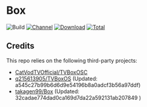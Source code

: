 # Box

![Build](https://shields.io/github/actions/workflow/status/cnvca/Box/test.yml?branch=main&logo=github&label=Build)
[![Channel](https://img.shields.io/badge/Follow-Telegram-blue.svg?logo=telegram)](https://t.me/Box)
[![Download](https://img.shields.io/github/v/release/cnvca/Box?color=orange&logoColor=orange&label=Download&logo=DocuSign)](https://github.com/cnvca/Box/releases/latest) 
[![Total](https://shields.io/github/downloads/cnvca/Box/total?logo=Bookmeter&label=Counts&logoColor=yellow&color=yellow)](https://github.com/cnvca/Box/releases)

## Credits
This repo relies on the following third-party projects:
- [CatVodTVOfficial/TVBoxOSC](https://github.com/CatVodTVOfficial/TVBoxOSC)
- [q215613905/TVBoxOS](https://github.com/q215613905/TVBoxOS) (Updated: a545c27b99b6d6d9e54196b8a0adcf3b56a97ddf)
- [takagen99/Box](https://github.com/takagen99/Box) (Updated: 32cadae774dad0ca169d7da22a592131ab207849 )
